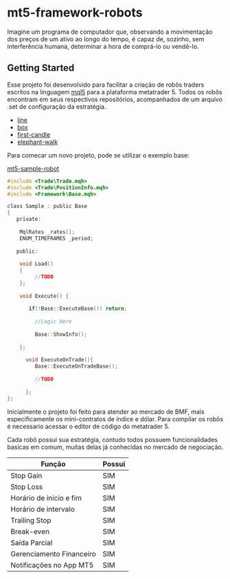 # mt5-framework-robots

Imagine um programa de computador que, observando a movimentação dos preços de um ativo ao longo do tempo, é capaz de, sozinho, sem interferência humana, determinar a hora de comprá-lo ou vendê-lo.

## Getting Started

Esse projeto foi desenvolvido para facilitar a criação de robôs traders escritos na linguagem [mql5](https://www.mql5.com/pt)
para a plataforma metatrader 5. Todos os robôs encontram em seus respectivos repositórios, acompanhados de um arquivo .set 
de configuração da estratégia.

* [line](https://github.com/erlonfs/mt5-line-robot)
* [box](https://github.com/erlonfs/mt5-box-robot)
* [first-candle](https://github.com/erlonfs/mt5-first-candle-robot)
* [elephant-walk](https://github.com/erlonfs/mt5-elephant-walk-robot)

Para comecar um novo projeto, pode se utilizar o exemplo base:

[mt5-sample-robot](https://github.com/erlonfs/mt5-sample-robot)

```c
#include <Trade\Trade.mqh>
#include <Trade\PositionInfo.mqh>
#include <Framework\Base.mqh>

class Sample : public Base
{
   private:
   
   	MqlRates _rates[];
   	ENUM_TIMEFRAMES _period;     
   
   public:
      
   	void Load() 
   	{
         //TODO
   	};
   
   	void Execute() {
   	
   	   if(!Base::ExecuteBase()) return;
      		
         //Logic Here
   		
         Base::ShowInfo();
   		   
   	};
   	
      void ExecuteOnTrade(){
         Base::ExecuteOnTradeBase();
         
         //TODO
         
      };
};
```

Inicialmente o projeto foi feito para atender ao mercado de BMF, mais especificamente os mini-contratos 
de índice e dólar. Para compilar os robôs é necessario acessar o editor de código do metatrader 5.

Cada robô possui sua estratégia, contudo todos possuem funcionalidades basicas em comum, muitas delas já conhecidas 
no mercado de negociação.

| Função | Possui |
| ------ | ------ |
|Stop Gain | SIM |
|Stop Loss | SIM|
|Horário de inicio e fim | SIM|
|Horário de intervalo | SIM |
|Trailing Stop | SIM|
|Break-even | SIM|
|Saída Parcial | SIM|
|Gerenciamento Financeiro | SIM|
|Notificações no App MT5 | SIM|
